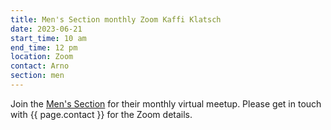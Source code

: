 ```yaml
---
title: Men's Section monthly Zoom Kaffi Klatsch
date: 2023-06-21
start_time: 10 am
end_time: 12 pm
location: Zoom
contact: Arno
section: men
---
```


Join the [Men's Section][mens] for their monthly virtual meetup. Please get in
touch with {{ page.contact }} for the Zoom details.

[mens]: <{% link _pages/sections/men.md %}>
